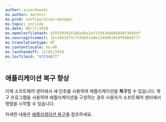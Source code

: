 ```yaml
---
author: aczechowski
ms.author: aaroncz
ms.prod: configuration-manager
ms.topic: include
ms.date: 08/17/2018
ms.openlocfilehash: d29339392418dad8a1ef233416a666048f36d5df
ms.sourcegitcommit: 1bccb61bf3c7c69d51e0e224d0619c8f608e8777
ms.translationtype: HT
ms.contentlocale: ko-KR
ms.lasthandoff: 12/05/2019
ms.locfileid: "67534677"
---
```

## <a name="bkmk_repair"></a> 애플리케이션 복구 향상
<!--1357866-->

이제 소프트웨어 센터에서 새 단추를 사용하여 애플리케이션을 **복구**할 수 있습니다. 복구 프로그램을 사용하여 애플리케이션을 구성하는 경우 사용자가 소프트웨어 센터에서 명령을 시작할 수 있습니다. 

자세한 내용은 [애플리케이션 복구](/sccm/core/get-started/capabilities-in-technical-preview-1807#bkmk_app-repair)를 참조하세요.


